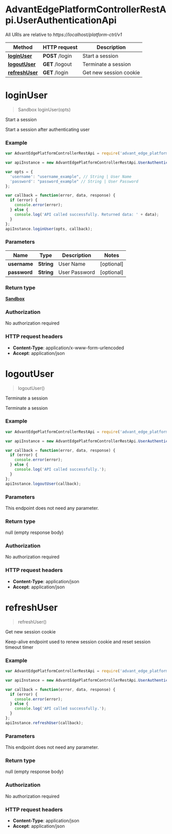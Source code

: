 # AdvantEdgePlatformControllerRestApi.UserAuthenticationApi

All URIs are relative to *https://localhost/platform-ctrl/v1*

Method | HTTP request | Description
------------- | ------------- | -------------
[**loginUser**](UserAuthenticationApi.md#loginUser) | **POST** /login | Start a session
[**logoutUser**](UserAuthenticationApi.md#logoutUser) | **GET** /logout | Terminate a session
[**refreshUser**](UserAuthenticationApi.md#refreshUser) | **GET** /login | Get new session cookie


<a name="loginUser"></a>
# **loginUser**
> Sandbox loginUser(opts)

Start a session

Start a session after authenticating user

### Example
```javascript
var AdvantEdgePlatformControllerRestApi = require('advant_edge_platform_controller_rest_api');

var apiInstance = new AdvantEdgePlatformControllerRestApi.UserAuthenticationApi();

var opts = { 
  'username': "username_example", // String | User Name
  'password': "password_example" // String | User Password
};

var callback = function(error, data, response) {
  if (error) {
    console.error(error);
  } else {
    console.log('API called successfully. Returned data: ' + data);
  }
};
apiInstance.loginUser(opts, callback);
```

### Parameters

Name | Type | Description  | Notes
------------- | ------------- | ------------- | -------------
 **username** | **String**| User Name | [optional] 
 **password** | **String**| User Password | [optional] 

### Return type

[**Sandbox**](Sandbox.md)

### Authorization

No authorization required

### HTTP request headers

 - **Content-Type**: application/x-www-form-urlencoded
 - **Accept**: application/json

<a name="logoutUser"></a>
# **logoutUser**
> logoutUser()

Terminate a session

Terminate a session

### Example
```javascript
var AdvantEdgePlatformControllerRestApi = require('advant_edge_platform_controller_rest_api');

var apiInstance = new AdvantEdgePlatformControllerRestApi.UserAuthenticationApi();

var callback = function(error, data, response) {
  if (error) {
    console.error(error);
  } else {
    console.log('API called successfully.');
  }
};
apiInstance.logoutUser(callback);
```

### Parameters
This endpoint does not need any parameter.

### Return type

null (empty response body)

### Authorization

No authorization required

### HTTP request headers

 - **Content-Type**: application/json
 - **Accept**: application/json

<a name="refreshUser"></a>
# **refreshUser**
> refreshUser()

Get new session cookie

Keep-alive endpoint used to renew session cookie and reset session timeout timer

### Example
```javascript
var AdvantEdgePlatformControllerRestApi = require('advant_edge_platform_controller_rest_api');

var apiInstance = new AdvantEdgePlatformControllerRestApi.UserAuthenticationApi();

var callback = function(error, data, response) {
  if (error) {
    console.error(error);
  } else {
    console.log('API called successfully.');
  }
};
apiInstance.refreshUser(callback);
```

### Parameters
This endpoint does not need any parameter.

### Return type

null (empty response body)

### Authorization

No authorization required

### HTTP request headers

 - **Content-Type**: application/json
 - **Accept**: application/json


